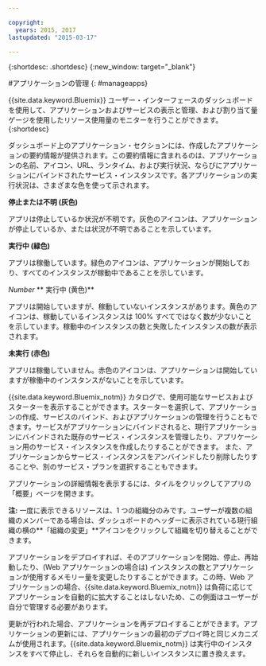 ```yaml
---

copyright:
  years: 2015, 2017
lastupdated: "2015-03-17"

---
```



{:shortdesc: .shortdesc}
{:new_window: target="_blank"}

#アプリケーションの管理
{: #manageapps}

{{site.data.keyword.Bluemix}} ユーザー・インターフェースのダッシュボードを使用して、アプリケーションおよびサービスの表示と管理、および割り当て量ゲージを使用したリソース使用量のモニターを行うことができます。
{:shortdesc}

ダッシュボード上のアプリケーション・セクションには、作成したアプリケーションの要約情報が提供されます。この要約情報に含まれるのは、アプリケーションの名前、アイコン、URL、ランタイム、および実行状況、ならびにアプリケーションにバインドされたサービス・インスタンスです。各アプリケーションの実行状況は、さまざまな色を使って示されます。

**停止または不明 (灰色)**

  アプリは停止しているか状況が不明です。灰色のアイコンは、アプリケーションが停止しているか、または状況が不明であることを示しています。

**実行中 (緑色)**

  アプリは稼働しています。緑色のアイコンは、アプリケーションが開始しており、すべてのインスタンスが稼動中であることを示しています。

*Number* ** 実行中 (黄色)**

  アプリは開始していますが、稼動していないインスタンスがあります。黄色のアイコンは、稼動しているインスタンスは 100% すべてではなく数が少ないことを示しています。稼動中のインスタンスの数と失敗したインスタンスの数が表示されます。

**未実行 (赤色)**

  アプリは稼働していません。赤色のアイコンは、アプリケーションは開始していますが稼働中のインスタンスがないことを示しています。

{{site.data.keyword.Bluemix_notm}} カタログで、使用可能なサービスおよびスターターを表示することができます。スターターを選択して、アプリケーションの作成、サービスのバインド、およびアプリケーションの管理を行うこともできます。サービスがアプリケーションにバインドされると、現行アプリケーションにバインドされた既存のサービス・インスタンスを管理したり、アプリケーション用のサービス・インスタンスを作成したりすることができます。
また、アプリケーションからサービス・インスタンスをアンバインドしたり削除したりすることや、別のサービス・プランを選択することもできます。

アプリケーションの詳細情報を表示するには、タイルをクリックしてアプリの「概要」ページを開きます。

**注:** 一度に表示できるリソースは、1 つの組織分のみです。ユーザーが複数の組織のメンバーである場合は、ダッシュボードのヘッダーに表示されている現行組織の横の**「組織の変更」**アイコンをクリックして組織を切り替えることができます。

アプリケーションをデプロイすれば、そのアプリケーションを開始、停止、再始動したり、(Web アプリケーションの場合は) インスタンスの数とアプリケーションが使用するメモリー量を変更したりすることができます。この時、Web アプリケーションの場合、{{site.data.keyword.Bluemix_notm}} は負荷に応じてアプリケーションを自動的に拡大することはしないため、この側面はユーザーが自分で管理する必要があります。

更新が行われた場合、アプリケーションを再デプロイすることができます。アプリケーションの更新には、アプリケーションの最初のデプロイ時と同じメカニズムが使用されます。{{site.data.keyword.Bluemix_notm}} は実行中のインスタンスをすべて停止し、それらを自動的に新しいインスタンスに置き換えます。
